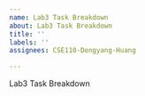 ```yaml
---
name: Lab3 Task Breakdown
about: Lab3 Task Breakdown
title: ''
labels: ''
assignees: CSE110-Dongyang-Huang

---
```


Lab3 Task Breakdown

